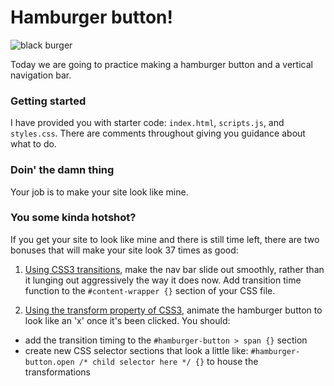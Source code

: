 # Hamburger button!

![black burger](http://justsomething.co/wp-content/uploads/2014/09/black-hamburger-3.jpeg)

Today we are going to practice making a hamburger button and a vertical navigation bar.

### Getting started

I have provided you with starter code: `index.html`, `scripts.js`, and `styles.css`. There are comments throughout giving you guidance about what to do.

### Doin' the damn thing

Your job is to make your site look like mine.

### You some kinda hotshot?

If you get your site to look like mine and there is still time left, there are two bonuses that will make your site look 37 times as good:

1. [Using CSS3 transitions](https://developer.mozilla.org/en-US/docs/Web/Guide/CSS/Using_CSS_transitions), make the nav bar slide out smoothly, rather than it lunging out aggressively the way it does now. Add transition time function to the `#content-wrapper {}` section of your CSS file.

2. [Using the transform property of CSS3](https://developer.mozilla.org/en-US/docs/Web/CSS/transform), animate the hamburger button to look like an 'x' once it's been clicked. You should:

- add the transition timing to the `#hamburger-button > span {}` section
- create new CSS selector sections that look a little like: `#hamburger-button.open /* child selector here */ {}` to house the transformations

